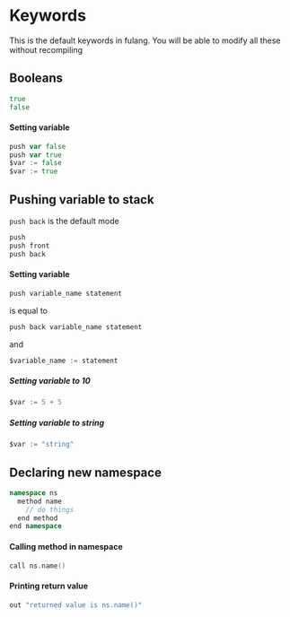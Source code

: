 # Keywords

This is the default keywords in fulang. You will be able to modify all these without recompiling

## Booleans

```go
true
false
```

#### Setting variable

```go
push var false
push var true
$var := false
$var := true
```

## Pushing variable to stack

```push back``` is the default mode

```go
push
push front
push back
```

#### Setting variable

```go
push variable_name statement
```

is equal to

```go
push back variable_name statement
```

and

```go
$variable_name := statement
```

##### Setting variable to 10

```go
$var := 5 + 5
```

##### Setting variable to string

```go
$var := "string"
```

## Declaring new namespace

```cpp
namespace ns
  method name
    // do things
  end method
end namespace
```

#### Calling method in namespace

```go
call ns.name()
```

#### Printing return value

```go
out "returned value is ns.name()"
```
